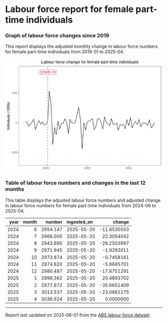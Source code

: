 Labour force report for female part-time individuals
================

### Graph of labour force changes since 2019

This report displays the adjusted monthly change in labour force numbers
for female part-time individuals from 2019-01 to 2025-04.

![](female_part-time_report_files/figure-gfm/unnamed-chunk-2-1.png)<!-- -->

### Table of labour force numbers and changes in the last 12 months

This table displays the adjusted labour force numbers and adjusted
change in labour force numbers for female part-time individuals from
2024-06 to 2025-04.

| year | month |   number | ingested_on |      change |
|-----:|------:|---------:|:------------|------------:|
| 2024 |     6 | 2954.147 | 2025-05-20  | -11.8530503 |
| 2024 |     7 | 2966.000 | 2025-05-20  |  22.3054042 |
| 2024 |     8 | 2943.695 | 2025-05-20  | -28.2503997 |
| 2024 |     9 | 2971.945 | 2025-05-20  |  -1.9293011 |
| 2024 |    10 | 2973.874 | 2025-05-20  |  -0.7458161 |
| 2024 |    11 | 2974.620 | 2025-05-20  |  -5.8665701 |
| 2024 |    12 | 2980.487 | 2025-05-20  | -17.8751291 |
| 2025 |     1 | 2998.362 | 2025-05-20  |  20.4893702 |
| 2025 |     2 | 2977.872 | 2025-05-20  | -35.6651409 |
| 2025 |     3 | 3013.537 | 2025-05-20  | -23.0861275 |
| 2025 |     4 | 3036.624 | 2025-05-20  |   0.0000000 |

------------------------------------------------------------------------

Report last updated on 2025-06-01 from the [ABS labour force
dataset](https://www.abs.gov.au/statistics/labour/employment-and-unemployment/labour-force-australia/latest-release)
